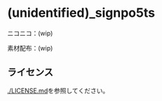 # (unidentified)_signpo5ts

ニコニコ：(wip)

素材配布：(wip)

## ライセンス

[./LICENSE.md](./LICENSE.md)を参照してください。
